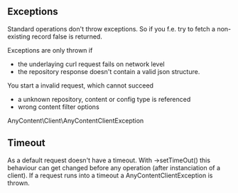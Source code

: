 ## Exceptions

Standard operations don't throw exceptions. So if you f.e. try to fetch a non-existing record false is returned.

Exceptions are only thrown if

* the underlaying curl request fails on network level
* the repository response doesn't contain a valid json structure.

You start a invalid request, which cannot succeed

* a unknown repository, content or config type is referenced
* wrong content filter options


AnyContent\Client\AnyContentClientException

## Timeout

As a default request doesn't have a timeout. With ->setTimeOut() this behaviour can get changed before any operation
(after instanciation of a client). If a request runs into a timeout a AnyContentClientException is thrown.